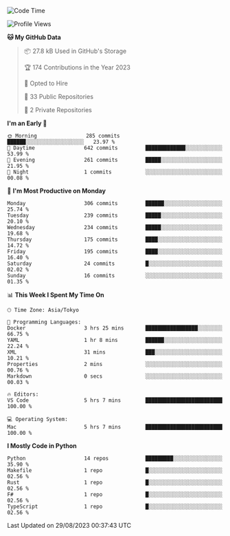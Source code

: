 <!--START_SECTION:waka-->
![Code Time](http://img.shields.io/badge/Code%20Time-703%20hrs%201%20min-blue)

![Profile Views](http://img.shields.io/badge/Profile%20Views-1-blue)

**🐱 My GitHub Data** 

> 📦 27.8 kB Used in GitHub's Storage 
 > 
> 🏆 174 Contributions in the Year 2023
 > 
> 💼 Opted to Hire
 > 
> 📜 33 Public Repositories 
 > 
> 🔑 2 Private Repositories 
 > 
**I'm an Early 🐤** 

```text
🌞 Morning                285 commits         ██████░░░░░░░░░░░░░░░░░░░   23.97 % 
🌆 Daytime                642 commits         █████████████░░░░░░░░░░░░   53.99 % 
🌃 Evening                261 commits         █████░░░░░░░░░░░░░░░░░░░░   21.95 % 
🌙 Night                  1 commits           ░░░░░░░░░░░░░░░░░░░░░░░░░   00.08 % 
```
📅 **I'm Most Productive on Monday** 

```text
Monday                   306 commits         ██████░░░░░░░░░░░░░░░░░░░   25.74 % 
Tuesday                  239 commits         █████░░░░░░░░░░░░░░░░░░░░   20.10 % 
Wednesday                234 commits         █████░░░░░░░░░░░░░░░░░░░░   19.68 % 
Thursday                 175 commits         ████░░░░░░░░░░░░░░░░░░░░░   14.72 % 
Friday                   195 commits         ████░░░░░░░░░░░░░░░░░░░░░   16.40 % 
Saturday                 24 commits          █░░░░░░░░░░░░░░░░░░░░░░░░   02.02 % 
Sunday                   16 commits          ░░░░░░░░░░░░░░░░░░░░░░░░░   01.35 % 
```


📊 **This Week I Spent My Time On** 

```text
🕑︎ Time Zone: Asia/Tokyo

💬 Programming Languages: 
Docker                   3 hrs 25 mins       █████████████████░░░░░░░░   66.75 % 
YAML                     1 hr 8 mins         ██████░░░░░░░░░░░░░░░░░░░   22.24 % 
XML                      31 mins             ███░░░░░░░░░░░░░░░░░░░░░░   10.21 % 
Properties               2 mins              ░░░░░░░░░░░░░░░░░░░░░░░░░   00.76 % 
Markdown                 0 secs              ░░░░░░░░░░░░░░░░░░░░░░░░░   00.03 % 

🔥 Editors: 
VS Code                  5 hrs 7 mins        █████████████████████████   100.00 % 

💻 Operating System: 
Mac                      5 hrs 7 mins        █████████████████████████   100.00 % 
```

**I Mostly Code in Python** 

```text
Python                   14 repos            █████████░░░░░░░░░░░░░░░░   35.90 % 
Makefile                 1 repo              █░░░░░░░░░░░░░░░░░░░░░░░░   02.56 % 
Rust                     1 repo              █░░░░░░░░░░░░░░░░░░░░░░░░   02.56 % 
F#                       1 repo              █░░░░░░░░░░░░░░░░░░░░░░░░   02.56 % 
TypeScript               1 repo              █░░░░░░░░░░░░░░░░░░░░░░░░   02.56 % 
```




 Last Updated on 29/08/2023 00:37:43 UTC
<!--END_SECTION:waka-->
